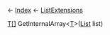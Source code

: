 ← [Index](Api-Index) ← [ListExtensions](System.Collections.Generic.ListExtensions)

[T[]]() GetInternalArray<T><[T]()>([List<T>](System.Collections.Generic.List`1) list)

